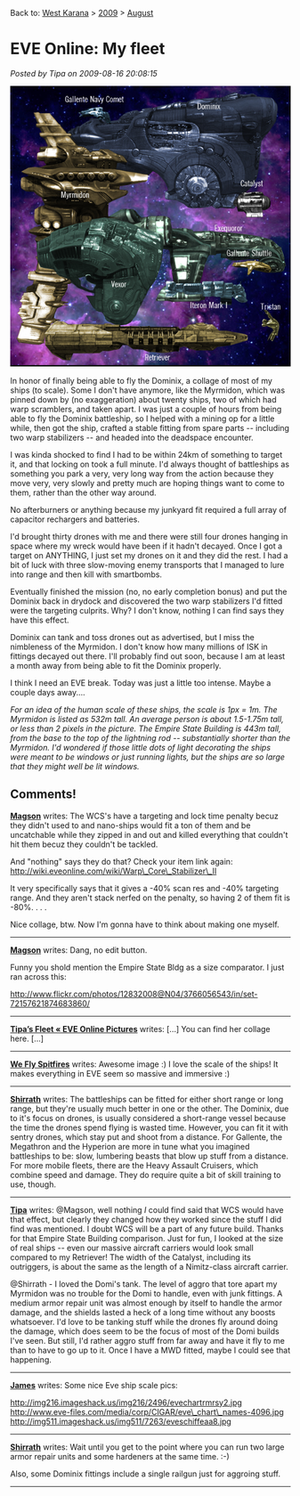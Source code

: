 Back to: [West Karana](/posts/westkarana.md) > [2009](/posts/2009/westkarana.md) > [August](./westkarana.md)
# EVE Online: My fleet

*Posted by Tipa on 2009-08-16 20:08:15*

![Some of my ships from EVE Online](../../../uploads/2009/08/myfleet.jpg "Some of my ships from EVE Online")

In honor of finally being able to fly the Dominix, a collage of most of my ships (to scale). Some I don't have anymore, like the Myrmidon, which was pinned down by (no exaggeration) about twenty ships, two of which had warp scramblers, and taken apart. I was just a couple of hours from being able to fly the Dominix battleship, so I helped with a mining op for a little while, then got the ship, crafted a stable fitting from spare parts -- including two warp stabilizers -- and headed into the deadspace encounter.

I was kinda shocked to find I had to be within 24km of something to target it, and that locking on took a full minute. I'd always thought of battleships as something you park a very, very long way from the action because they move very, very slowly and pretty much are hoping things want to come to them, rather than the other way around.

No afterburners or anything because my junkyard fit required a full array of capacitor rechargers and batteries.

I'd brought thirty drones with me and there were still four drones hanging in space where my wreck would have been if it hadn't decayed. Once I got a target on ANYTHING, I just set my drones on it and they did the rest. I had a bit of luck with three slow-moving enemy transports that I managed to lure into range and then kill with smartbombs.

Eventually finished the mission (no, no early completion bonus) and put the Dominix back in drydock and discovered the two warp stabilizers I'd fitted were the targeting culprits. Why? I don't know, nothing I can find says they have this effect.

Dominix can tank and toss drones out as advertised, but I miss the nimbleness of the Myrmidon. I don't know how many millions of ISK in fittings decayed out there. I'll probably find out soon, because I am at least a month away from being able to fit the Dominix properly.

I think I need an EVE break. Today was just a little too intense. Maybe a couple days away....

*For an idea of the human scale of these ships, the scale is 1px = 1m. The Myrmidon is listed as 532m tall. An average person is about 1.5-1.75m tall, or less than 2 pixels in the picture. The Empire State Building is 443m tall, from the base to the top of the lightning rod -- substantially shorter than the Myrmidon. I'd wondered if those little dots of light decorating the ships were meant to be windows or just running lights, but the ships are so large that they might well be lit windows.*
## Comments!

**[Magson](http://phoenq-magson.blogspot.com)** writes: The WCS's have a targeting and lock time penalty becuz they didn't used to and nano-ships would fit a ton of them and be uncatchable while they zipped in and out and killed everything that couldn't hit them becuz they couldn't be tackled.

And "nothing" says they do that? Check your item link again: http://wiki.eveonline.com/wiki/Warp\_Core\_Stabilizer\_II

It very specifically says that it gives a -40% scan res and -40% targeting range. And they aren't stack nerfed on the penalty, so having 2 of them fit is -80%. . . . 

Nice collage, btw. Now I'm gonna have to think about making one myself.

---

**[Magson](http://phoenq-magson.blogspot.com)** writes: Dang, no edit button.

Funny you shold mention the Empire State Bldg as a size comparator. I just ran across this:

http://www.flickr.com/photos/12832008@N04/3766056543/in/set-72157621874683860/

---

**[Tipa&#8217;s Fleet &laquo; EVE Online Pictures](http://evepics.wordpress.com/2009/08/16/tipas-fleet/)** writes: [...] You can find her collage here. [...]

---

**[We Fly Spitfires](http://blog.weflyspitfires.com)** writes: Awesome image :) I love the scale of the ships! It makes everything in EVE seem so massive and immersive :)

---

**[Shirrath](http://shirrath.blogspot.com/)** writes: The battleships can be fitted for either short range or long range, but they're usually much better in one or the other. The Dominix, due to it's focus on drones, is usually considered a short-range vessel because the time the drones spend flying is wasted time. However, you can fit it with sentry drones, which stay put and shoot from a distance. For Gallente, the Megathron and the Hyperion are more in tune what you imagined battleships to be: slow, lumbering beasts that blow up stuff from a distance. For more mobile fleets, there are the Heavy Assault Cruisers, which combine speed and damage. They do require quite a bit of skill training to use, though.

---

**[Tipa](https://chasingdings.com)** writes: @Magson, well nothing *I* could find said that WCS would have that effect, but clearly they changed how they worked since the stuff I did find was mentioned. I doubt WCS will be a part of any future build. Thanks for that Empire State Building comparison. Just for fun, I looked at the size of real ships -- even our massive aircraft carriers would look small compared to my Retriever! The width of the Catalyst, including its outriggers, is about the same as the length of a Nimitz-class aircraft carrier.

@Shirrath - I loved the Domi's tank. The level of aggro that tore apart my Myrmidon was no trouble for the Domi to handle, even with junk fittings. A medium armor repair unit was almost enough by itself to handle the armor damage, and the shields lasted a heck of a long time without any boosts whatsoever. I'd love to be tanking stuff while the drones fly around doing the damage, which does seem to be the focus of most of the Domi builds I've seen. But still, I'd rather aggro stuff from far away and have it fly to me than to have to go up to it. Once I have a MWD fitted, maybe I could see that happening.

---

**[James](http://twitter.com/jleard)** writes: Some nice Eve ship scale pics:

http://img216.imageshack.us/img216/2496/evechartrmrsy2.jpg
http://www.eve-files.com/media/corp/CIGAR/eve\_chart\_names-4096.jpg
http://img511.imageshack.us/img511/7263/eveschiffeaa8.jpg

---

**[Shirrath](http://shirrath.blogspot.com/)** writes: Wait until you get to the point where you can run two large armor repair units and some hardeners at the same time. :-)

Also, some Dominix fittings include a single railgun just for aggroing stuff.

---

